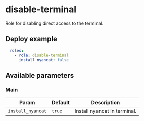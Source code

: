 # disable-terminal

Role for disabling direct access to the terminal.

## Deploy example

```yaml
  roles:
    - role: disable-terminal
      install_nyancat: false
```

## Available parameters

### Main

| Param | Default | Description |
| -------- | -------- | -------- |
| `install_nyancat` | `true` | Install nyancat in terminal. |
